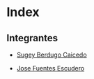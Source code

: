 # Index

## Integrantes

- [Sugey Berdugo Caicedo](hojas_de_vida/sugey_berdugo_caicedo.md)

- [Jose Fuentes Escudero](hojas_de_vida/jose_fuentes_escudero.md)
